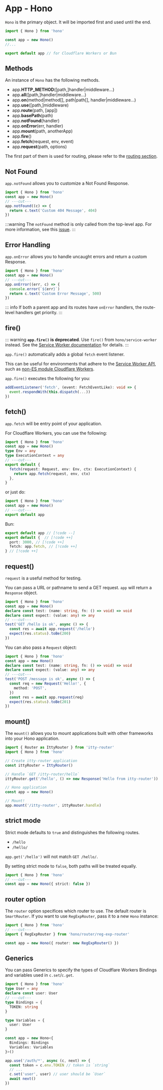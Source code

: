 # App - Hono

`Hono` is the primary object.
It will be imported first and used until the end.

```ts twoslash
import { Hono } from 'hono'

const app = new Hono()
//...

export default app // for Cloudflare Workers or Bun
```

## Methods

An instance of `Hono` has the following methods.

- app.**HTTP_METHOD**(\[path,\]handler|middleware...)
- app.**all**(\[path,\]handler|middleware...)
- app.**on**(method|method[], path|path[], handler|middleware...)
- app.**use**(\[path,\]middleware)
- app.**route**(path, \[app\])
- app.**basePath**(path)
- app.**notFound**(handler)
- app.**onError**(err, handler)
- app.**mount**(path, anotherApp)
- app.**fire**()
- app.**fetch**(request, env, event)
- app.**request**(path, options)

The first part of them is used for routing, please refer to the [routing section](/docs/api/routing).

## Not Found

`app.notFound` allows you to customize a Not Found Response.

```ts twoslash
import { Hono } from 'hono'
const app = new Hono()
// ---cut---
app.notFound((c) => {
  return c.text('Custom 404 Message', 404)
})
```

:::warning
The `notFound` method is only called from the top-level app. For more information, see this [issue](https://github.com/honojs/hono/issues/3465#issuecomment-2381210165).
:::

## Error Handling

`app.onError` allows you to handle uncaught errors and return a custom Response.

```ts twoslash
import { Hono } from 'hono'
const app = new Hono()
// ---cut---
app.onError((err, c) => {
  console.error(`${err}`)
  return c.text('Custom Error Message', 500)
})
```

::: info
If both a parent app and its routes have `onError` handlers, the route-level handlers get priority.
:::

## fire()

::: warning
**`app.fire()` is deprecated**. Use `fire()` from `hono/service-worker` instead. See the [Service Worker documentation](/docs/getting-started/service-worker) for details.
:::

`app.fire()` automatically adds a global `fetch` event listener.

This can be useful for environments that adhere to the [Service Worker API](https://developer.mozilla.org/en-US/docs/Web/API/Service_Worker_API), such as [non-ES module Cloudflare Workers](https://developers.cloudflare.com/workers/reference/migrate-to-module-workers/).

`app.fire()` executes the following for you:

```ts
addEventListener('fetch', (event: FetchEventLike): void => {
  event.respondWith(this.dispatch(...))
})
```

## fetch()

`app.fetch` will be entry point of your application.

For Cloudflare Workers, you can use the following:

```ts twoslash
import { Hono } from 'hono'
const app = new Hono()
type Env = any
type ExecutionContext = any
// ---cut---
export default {
  fetch(request: Request, env: Env, ctx: ExecutionContext) {
    return app.fetch(request, env, ctx)
  },
}
```

or just do:

```ts twoslash
import { Hono } from 'hono'
const app = new Hono()
// ---cut---
export default app
```

Bun:

<!-- prettier-ignore -->
```ts
export default app // [!code --]
export default {  // [!code ++]
  port: 3000, // [!code ++]
  fetch: app.fetch, // [!code ++]
} // [!code ++]
```

## request()

`request` is a useful method for testing.

You can pass a URL or pathname to send a GET request.
`app` will return a `Response` object.

```ts twoslash
import { Hono } from 'hono'
const app = new Hono()
declare const test: (name: string, fn: () => void) => void
declare const expect: (value: any) => any
// ---cut---
test('GET /hello is ok', async () => {
  const res = await app.request('/hello')
  expect(res.status).toBe(200)
})
```

You can also pass a `Request` object:

```ts twoslash
import { Hono } from 'hono'
const app = new Hono()
declare const test: (name: string, fn: () => void) => void
declare const expect: (value: any) => any
// ---cut---
test('POST /message is ok', async () => {
  const req = new Request('Hello!', {
    method: 'POST',
  })
  const res = await app.request(req)
  expect(res.status).toBe(201)
})
```

## mount()

The `mount()` allows you to mount applications built with other frameworks into your Hono application.

```ts
import { Router as IttyRouter } from 'itty-router'
import { Hono } from 'hono'

// Create itty-router application
const ittyRouter = IttyRouter()

// Handle `GET /itty-router/hello`
ittyRouter.get('/hello', () => new Response('Hello from itty-router'))

// Hono application
const app = new Hono()

// Mount!
app.mount('/itty-router', ittyRouter.handle)
```

## strict mode

Strict mode defaults to `true` and distinguishes the following routes.

- `/hello`
- `/hello/`

`app.get('/hello')` will not match `GET /hello/`.

By setting strict mode to `false`, both paths will be treated equally.

```ts twoslash
import { Hono } from 'hono'
// ---cut---
const app = new Hono({ strict: false })
```

## router option

The `router` option specifices which router to use. The default router is `SmartRouter`. If you want to use `RegExpRouter`, pass it to a new `Hono` instance:

```ts twoslash
import { Hono } from 'hono'
// ---cut---
import { RegExpRouter } from 'hono/router/reg-exp-router'

const app = new Hono({ router: new RegExpRouter() })
```

## Generics

You can pass Generics to specify the types of Cloudflare Workers Bindings and variables used in `c.set`/`c.get`.

```ts twoslash
import { Hono } from 'hono'
type User = any
declare const user: User
// ---cut---
type Bindings = {
  TOKEN: string
}

type Variables = {
  user: User
}

const app = new Hono<{
  Bindings: Bindings
  Variables: Variables
}>()

app.use('/auth/*', async (c, next) => {
  const token = c.env.TOKEN // token is `string`
  // ...
  c.set('user', user) // user should be `User`
  await next()
})
```
